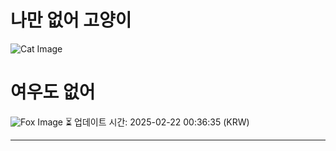 
# 나만 없어 고양이

![Cat Image](https://cdn2.thecatapi.com/images/BkksyH95Z.jpg)

# 여우도 없어
![Fox Image](https://randomfox.ca/images/103.jpg)
⏳ 업데이트 시간: 2025-02-22 00:36:35 (KRW)

---

